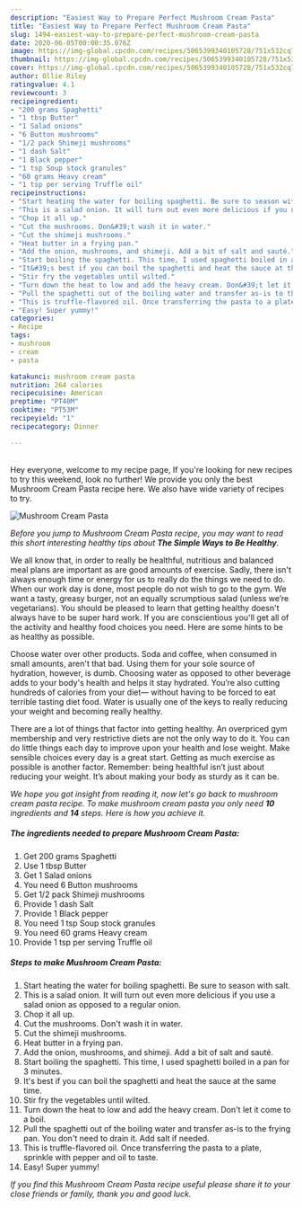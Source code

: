 ```yaml
---
description: "Easiest Way to Prepare Perfect Mushroom Cream Pasta"
title: "Easiest Way to Prepare Perfect Mushroom Cream Pasta"
slug: 1494-easiest-way-to-prepare-perfect-mushroom-cream-pasta
date: 2020-06-05T00:00:35.076Z
image: https://img-global.cpcdn.com/recipes/5065399340105728/751x532cq70/mushroom-cream-pasta-recipe-main-photo.jpg
thumbnail: https://img-global.cpcdn.com/recipes/5065399340105728/751x532cq70/mushroom-cream-pasta-recipe-main-photo.jpg
cover: https://img-global.cpcdn.com/recipes/5065399340105728/751x532cq70/mushroom-cream-pasta-recipe-main-photo.jpg
author: Ollie Riley
ratingvalue: 4.1
reviewcount: 3
recipeingredient:
- "200 grams Spaghetti"
- "1 tbsp Butter"
- "1 Salad onions"
- "6 Button mushrooms"
- "1/2 pack Shimeji mushrooms"
- "1 dash Salt"
- "1 Black pepper"
- "1 tsp Soup stock granules"
- "60 grams Heavy cream"
- "1 tsp per serving Truffle oil"
recipeinstructions:
- "Start heating the water for boiling spaghetti. Be sure to season with salt."
- "This is a salad onion. It will turn out even more delicious if you use a salad onion as opposed to a regular onion."
- "Chop it all up."
- "Cut the mushrooms. Don&#39;t wash it in water."
- "Cut the shimeji mushrooms."
- "Heat butter in a frying pan."
- "Add the onion, mushrooms, and shimeji. Add a bit of salt and sauté."
- "Start boiling the spaghetti. This time, I used spaghetti boiled in a pan for 3 minutes."
- "It&#39;s best if you can boil the spaghetti and heat the sauce at the same time."
- "Stir fry the vegetables until wilted."
- "Turn down the heat to low and add the heavy cream. Don&#39;t let it come to a boil."
- "Pull the spaghetti out of the boiling water and transfer as-is to the frying pan. You don&#39;t need to drain it. Add salt if needed."
- "This is truffle-flavored oil. Once transferring the pasta to a plate, sprinkle with pepper and oil to taste."
- "Easy! Super yummy!"
categories:
- Recipe
tags:
- mushroom
- cream
- pasta

katakunci: mushroom cream pasta 
nutrition: 264 calories
recipecuisine: American
preptime: "PT40M"
cooktime: "PT53M"
recipeyield: "1"
recipecategory: Dinner

---
```

<br>
Hey everyone, welcome to my recipe page, If you're looking for new recipes to try this weekend, look no further! We provide you only the best Mushroom Cream Pasta recipe here. We also have wide variety of recipes to try.
<br>


![Mushroom Cream Pasta](https://img-global.cpcdn.com/recipes/5065399340105728/751x532cq70/mushroom-cream-pasta-recipe-main-photo.jpg)

<i>Before you jump to Mushroom Cream Pasta recipe, you may want to read this short interesting healthy tips about <strong>The Simple Ways to Be Healthy</strong>.</i>

We all know that, in order to really be healthful, nutritious and balanced meal plans are important as are good amounts of exercise. Sadly, there isn't always enough time or energy for us to really do the things we need to do. When our work day is done, most people do not wish to go to the gym. We want a tasty, greasy burger, not an equally scrumptious salad (unless we’re vegetarians). You should be pleased to learn that getting healthy doesn't always have to be super hard work. If you are conscientious you'll get all of the activity and healthy food choices you need. Here are some hints to be as healthy as possible.

Choose water over other products. Soda and coffee, when consumed in small amounts, aren't that bad. Using them for your sole source of hydration, however, is dumb. Choosing water as opposed to other beverage adds to your body's health and helps it stay hydrated. You’re also cutting hundreds of calories from your diet— without having to be forced to eat terrible tasting diet food. Water is usually one of the keys to really reducing your weight and becoming really healthy.

There are a lot of things that factor into getting healthy. An overpriced gym membership and very restrictive diets are not the only way to do it. You can do little things each day to improve upon your health and lose weight. Make sensible choices every day is a great start. Getting as much exercise as possible is another factor. Remember: being healthful isn’t just about reducing your weight. It’s about making your body as sturdy as it can be. 


<i>We hope you got insight from reading it, now let's go back to mushroom cream pasta recipe. To make mushroom cream pasta you only need <strong>10</strong> ingredients and <strong>14</strong> steps. Here is how you achieve it.
</i>

##### The ingredients needed to prepare Mushroom Cream Pasta:

1. Get 200 grams Spaghetti
1. Use 1 tbsp Butter
1. Get 1 Salad onions
1. You need 6 Button mushrooms
1. Get 1/2 pack Shimeji mushrooms
1. Provide 1 dash Salt
1. Provide 1 Black pepper
1. You need 1 tsp Soup stock granules
1. You need 60 grams Heavy cream
1. Provide 1 tsp per serving Truffle oil


##### Steps to make Mushroom Cream Pasta:

1. Start heating the water for boiling spaghetti. Be sure to season with salt.
1. This is a salad onion. It will turn out even more delicious if you use a salad onion as opposed to a regular onion.
1. Chop it all up.
1. Cut the mushrooms. Don&#39;t wash it in water.
1. Cut the shimeji mushrooms.
1. Heat butter in a frying pan.
1. Add the onion, mushrooms, and shimeji. Add a bit of salt and sauté.
1. Start boiling the spaghetti. This time, I used spaghetti boiled in a pan for 3 minutes.
1. It&#39;s best if you can boil the spaghetti and heat the sauce at the same time.
1. Stir fry the vegetables until wilted.
1. Turn down the heat to low and add the heavy cream. Don&#39;t let it come to a boil.
1. Pull the spaghetti out of the boiling water and transfer as-is to the frying pan. You don&#39;t need to drain it. Add salt if needed.
1. This is truffle-flavored oil. Once transferring the pasta to a plate, sprinkle with pepper and oil to taste.
1. Easy! Super yummy!


<i>If you find this Mushroom Cream Pasta recipe useful please share it to your close friends or family, thank you and good luck.</i>
